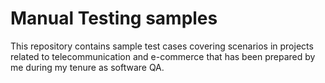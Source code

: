 # Manual Testing samples
This repository contains sample test cases covering scenarios in projects related to telecommunication and e-commerce that has been prepared by me during my tenure as software QA.
